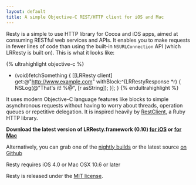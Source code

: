 ```yaml
---
layout: default
title: A simple Objective-C REST/HTTP client for iOS and Mac
---
```


Resty is a simple to use HTTP library for Cocoa and iOS apps, aimed at consuming RESTful web services and APIs. It enables you to make requests in fewer lines of code than using the built-in `NSURLConnection` API (which LRResty is built on). This is what it looks like:

{% ultrahighlight objective-c %}
- (void)fetchSomething
{
  [[LRResty client] get:@"http://www.example.com" withBlock:^(LRRestyResponse *r) {
    NSLog(@"That's it! %@", [r asString]);
  }];
}
{% endultrahighlight %}

It uses modern Objective-C language features like blocks to simple asynchronous requests without having to worry about threads, operation queues or repetitive delegation. It is inspired heavily by [RestClient](http://github.com/archiloque/rest-client), a Ruby HTTP library.

<div class="download">
  <p><strong>Download the latest version of LRResty.framework (0.10) <a href="http://github.com/downloads/lukeredpath/LRResty/LRResty-iOS-0.10.dmg">for iOS</a> or <a href="http://github.com/downloads/lukeredpath/LRResty/LRResty-Mac-0.10.dmg">for Mac</a></strong></a></p>
  
  <p>Alternatively, you can grab one of the <a href="/downloads/nightlies">nightly builds</a> or the latest source <a href="http://github.com/lukeredpath/LRResty">on Github</a></p>
  
  <p class="notice">Resty requires iOS 4.0 or Mac OSX 10.6 or later</p>
  
  <p class="license">Resty is released under the <a href="http://en.wikipedia.org/wiki/MIT_License">MIT license</a>.</p>
</div>


